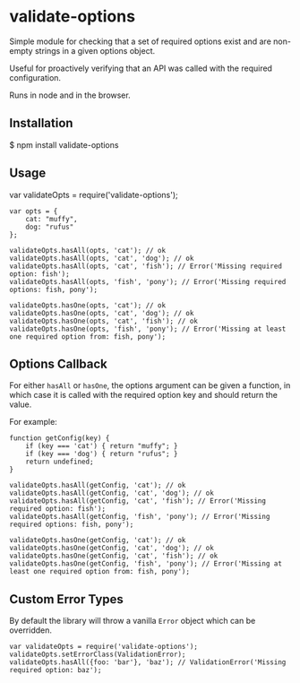 validate-options
================

Simple module for checking that a set of required options exist and are
non-empty strings in a given options object.

Useful for proactively verifying that an API was called with the required
configuration.

Runs in node and in the browser.

Installation
------------

$ npm install validate-options

Usage
-----
var validateOpts = require('validate-options');

    var opts = {
        cat: "muffy",
        dog: "rufus"
    };

    validateOpts.hasAll(opts, 'cat'); // ok
    validateOpts.hasAll(opts, 'cat', 'dog'); // ok
    validateOpts.hasAll(opts, 'cat', 'fish'); // Error('Missing required option: fish');
    validateOpts.hasAll(opts, 'fish', 'pony'); // Error('Missing required options: fish, pony');

    validateOpts.hasOne(opts, 'cat'); // ok
    validateOpts.hasOne(opts, 'cat', 'dog'); // ok
    validateOpts.hasOne(opts, 'cat', 'fish'); // ok
    validateOpts.hasOne(opts, 'fish', 'pony'); // Error('Missing at least one required option from: fish, pony');

Options Callback
----------------

For either `hasAll` or `hasOne`, the options argument can be given a function,
in which case it is called with the required option key and should return the
value.

For example:

    function getConfig(key) {
        if (key === 'cat') { return "muffy"; }
        if (key === 'dog') { return "rufus"; }
        return undefined;
    }

    validateOpts.hasAll(getConfig, 'cat'); // ok
    validateOpts.hasAll(getConfig, 'cat', 'dog'); // ok
    validateOpts.hasAll(getConfig, 'cat', 'fish'); // Error('Missing required option: fish');
    validateOpts.hasAll(getConfig, 'fish', 'pony'); // Error('Missing required options: fish, pony');

    validateOpts.hasOne(getConfig, 'cat'); // ok
    validateOpts.hasOne(getConfig, 'cat', 'dog'); // ok
    validateOpts.hasOne(getConfig, 'cat', 'fish'); // ok
    validateOpts.hasOne(getConfig, 'fish', 'pony'); // Error('Missing at least one required option from: fish, pony');


Custom Error Types
------------------
By default the library will throw a vanilla `Error` object which can be overridden.

    var validateOpts = require('validate-options');
    validateOpts.setErrorClass(ValidationError);
    validateOpts.hasAll({foo: 'bar'}, 'baz'); // ValidationError('Missing required option: baz');
